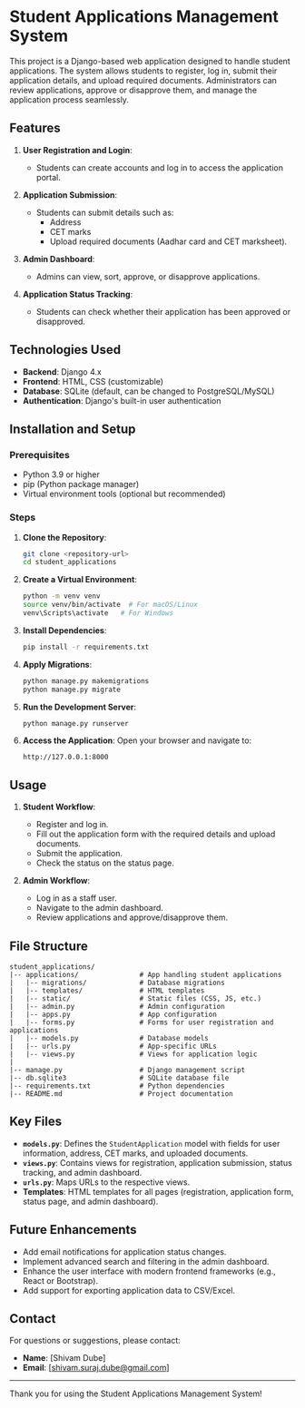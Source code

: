 # Student Applications Management System

This project is a Django-based web application designed to handle student applications. The system allows students to register, log in, submit their application details, and upload required documents. Administrators can review applications, approve or disapprove them, and manage the application process seamlessly.

## Features

1. **User Registration and Login**:
   - Students can create accounts and log in to access the application portal.

2. **Application Submission**:
   - Students can submit details such as:
     - Address
     - CET marks
     - Upload required documents (Aadhar card and CET marksheet).

3. **Admin Dashboard**:
   - Admins can view, sort, approve, or disapprove applications.

4. **Application Status Tracking**:
   - Students can check whether their application has been approved or disapproved.

## Technologies Used

- **Backend**: Django 4.x
- **Frontend**: HTML, CSS (customizable)
- **Database**: SQLite (default, can be changed to PostgreSQL/MySQL)
- **Authentication**: Django's built-in user authentication

## Installation and Setup

### Prerequisites

- Python 3.9 or higher
- pip (Python package manager)
- Virtual environment tools (optional but recommended)

### Steps

1. **Clone the Repository**:
   ```bash
   git clone <repository-url>
   cd student_applications
   ```

2. **Create a Virtual Environment**:
   ```bash
   python -m venv venv
   source venv/bin/activate  # For macOS/Linux
   venv\Scripts\activate   # For Windows
   ```

3. **Install Dependencies**:
   ```bash
   pip install -r requirements.txt
   ```

4. **Apply Migrations**:
   ```bash
   python manage.py makemigrations
   python manage.py migrate
   ```

5. **Run the Development Server**:
   ```bash
   python manage.py runserver
   ```

6. **Access the Application**:
   Open your browser and navigate to:
   ```
   http://127.0.0.1:8000
   ```

## Usage

1. **Student Workflow**:
   - Register and log in.
   - Fill out the application form with the required details and upload documents.
   - Submit the application.
   - Check the status on the status page.

2. **Admin Workflow**:
   - Log in as a staff user.
   - Navigate to the admin dashboard.
   - Review applications and approve/disapprove them.

## File Structure

```
student_applications/
|-- applications/               # App handling student applications
|   |-- migrations/             # Database migrations
|   |-- templates/              # HTML templates
|   |-- static/                 # Static files (CSS, JS, etc.)
|   |-- admin.py                # Admin configuration
|   |-- apps.py                 # App configuration
|   |-- forms.py                # Forms for user registration and applications
|   |-- models.py               # Database models
|   |-- urls.py                 # App-specific URLs
|   |-- views.py                # Views for application logic
|
|-- manage.py                   # Django management script
|-- db.sqlite3                  # SQLite database file
|-- requirements.txt            # Python dependencies
|-- README.md                   # Project documentation
```

## Key Files

- **`models.py`**: Defines the `StudentApplication` model with fields for user information, address, CET marks, and uploaded documents.
- **`views.py`**: Contains views for registration, application submission, status tracking, and admin dashboard.
- **`urls.py`**: Maps URLs to the respective views.
- **Templates**: HTML templates for all pages (registration, application form, status page, and admin dashboard).

## Future Enhancements

- Add email notifications for application status changes.
- Implement advanced search and filtering in the admin dashboard.
- Enhance the user interface with modern frontend frameworks (e.g., React or Bootstrap).
- Add support for exporting application data to CSV/Excel.


## Contact

For questions or suggestions, please contact:
- **Name**: [Shivam Dube]
- **Email**: [shivam.suraj.dube@gmail.com]

---
Thank you for using the Student Applications Management System!

